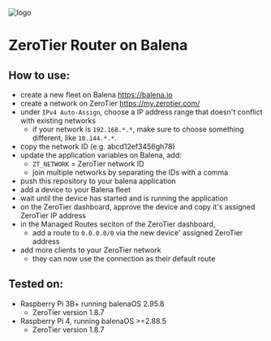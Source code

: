 ![logo](https://raw.githubusercontent.com/richbayliss/balena-zerotier-gateway/master/logo.png)

# ZeroTier Router on Balena

## How to use:
- create a new fleet on Balena https://balena.io
- create a network on ZeroTier https://my.zerotier.com/
- under `IPv4 Auto-Assign`, choose a IP address range that doesn't conflict with existing networks
  - if your network is `192.168.*.*`, make sure to choose something different, like `10.144.*.*`. 
- copy the network ID (e.g. abcd12ef3456gh78)
- update the application variables on Balena, add:
  - `ZT_NETWORK` = ZeroTier network ID 
  - join multiple networks by separating the IDs with a comma
- push this repository to your balena application
- add a device to your Balena fleet
- wait until the device has started and is running the application
- on the ZeroTier dashboard, approve the device and copy it's assigned ZeroTier IP address
- in the Managed Routes seciton of the ZeroTier dashboard,
  - add a route to `0.0.0.0/0` via the new device' assigned ZeroTier address
- add more clients to your ZeroTier network
  - they can now use the connection as their default route

## Tested on:
- Raspberry Pi 3B+ running balenaOS 2.95.8
  - ZeroTier version 1.8.7
- Raspberry Pi 4, running balenaOS >=2.88.5
  - ZeroTier version 1.8.7
